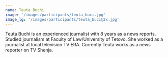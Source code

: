 ```yaml
---
name: Teuta Buchi
image: '/images/participants/teuta_buci.jpg'
image_lg: '/images/participants/teuta_buci@2x.jpg'
---
```


Teuta Buchi is an experienced journalist  with 8 years as a news reports. Studied journalism at Faculty of Law/University of Tetovo. She worked as a journalist at local television TV ERA. Currently Teuta works as a news reporter on TV Shenja.
